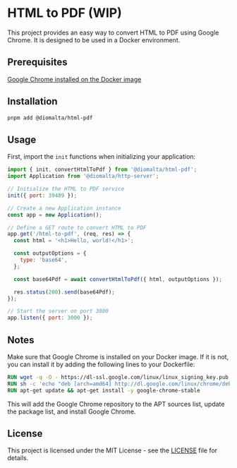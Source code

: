 # HTML to PDF (WIP)

This project provides an easy way to convert HTML to PDF using Google Chrome. It is designed to be used in a Docker environment.

## Prerequisites

[Google Chrome installed on the Docker image](#notes)

## Installation

```bash
pnpm add @diomalta/html-pdf
```

## Usage

First, import the `init` functions when initializing your application:

```javascript
import { init, convertHtmlToPdf } from '@diomalta/html-pdf';
import Application from '@diomalta/http-server';

// Initialize the HTML to PDF service
init({ port: 39489 });

// Create a new Application instance
const app = new Application();

// Define a GET route to convert HTML to PDF
app.get('/html-to-pdf', (req, res) => {
  const html = '<h1>Hello, world!</h1>';

  const outputOptions = {
    type: 'base64',
  };

  const base64Pdf = await convertHtmlToPdf({ html, outputOptions });

  res.status(200).send(base64Pdf);
});

// Start the server on port 3000
app.listen({ port: 3000 });
```

## Notes

Make sure that Google Chrome is installed on your Docker image. If it is not, you can install it by adding the following lines to your Dockerfile:

```dockerfile
RUN wget -q -O - https://dl-ssl.google.com/linux/linux_signing_key.pub | apt-key add -
RUN sh -c 'echo "deb [arch=amd64] http://dl.google.com/linux/chrome/deb/ stable main" >> /etc/apt/sources.list.d/google.list'
RUN apt-get update && apt-get install -y google-chrome-stable
```

This will add the Google Chrome repository to the APT sources list, update the package list, and install Google Chrome.

## License

This project is licensed under the MIT License - see the [LICENSE](LICENSE) file for details.
